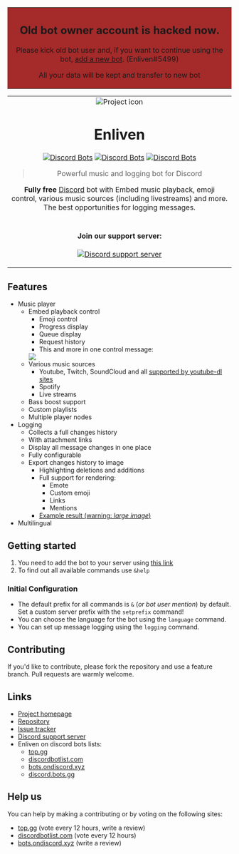 <table align="center" bgcolor="brown"><tr><td align="center" width="9999">

## Old bot owner account is hacked now. 
Please kick old bot user and,  if you want to continue using the bot, [add a new bot](https://discord.com/oauth2/authorize?client_id=801159808929497208&scope=bot&permissions=1110764608). (Enliven#5499)  

All your data will be kept and transfer to new bot
</td></tr>
</table>
<table align="center"><tr><td align="center" width="9999">
<img src="https://cdn.discordapp.com/avatars/606760964183949314/e87c138f296e53e63fd55114eff36dcf.png" align="center" alt="Project icon">

# Enliven

  <p align="center">
  
  [![Discord Bots](https://top.gg/api/widget/status/606760964183949314.svg)](https://top.gg/bot/606760964183949314)
  [![Discord Bots](https://top.gg/api/widget/upvotes/606760964183949314.svg)](https://top.gg/bot/606760964183949314)
  [![Discord Bots](https://top.gg/api/widget/owner/606760964183949314.svg)](https://top.gg/bot/606760964183949314)
  
  </p>

> Powerful music and logging bot for Discord  

**Fully free** [Discord](https://discord.com/) bot with Embed music playback, emoji control, various music sources (including livestreams) and more.  
The best opportunities for logging messages.
</td></tr>
<tr><td align="center" width="9999">

#### Join our support server:

[![Discord support server](https://discordapp.com/api/guilds/706098979938500708/widget.png?style=banner3)](https://discord.gg/zfBffbBbCp)

</td></tr>
</table>

## Features
 * Music player
   * Embed playback control
     * Emoji control
     * Progress display
     * Queue display
     * Request history
     * This and more in one control message:  
     <img src="https://gitlab.com/skprochlab/nJMaLBot/-/wikis/uploads/80b7037668f4762bcb01017aa7114264/Screenshot_5.png" />
   * Various music sources
     * Youtube, Twitch, SoundCloud and all [supported by youtube-dl sites](https://ytdl-org.github.io/youtube-dl/supportedsites.html)
     * Spotify
     * Live streams
   * Bass boost support
   * Custom playlists
   * Multiple player nodes
 * Logging
   * Collects a full changes history
   * With attachment links
   * Display all message changes in one place
   * Fully configurable
   * Export changes history to image
     * Highlighting deletions and additions
     * Full support for rendering:
       * Emote
       * Custom emoji
       * Links
       * Mentions
     * [Example result (warning: *large image*)](https://cdn.discordapp.com/attachments/667271058461687809/722864116741439629/History-672479528634941440-722861553564778588.png)
 * Multilingual

## Getting started

1. You need to add the bot to your server using [this link](https://discordapp.com/oauth2/authorize?client_id=606760964183949314&scope=bot&permissions=1110764608)
2. To find out all available commands use `&help`

### Initial Configuration

* The default prefix for all commands is `&` (*or bot user mention*) by default. Set a custom server prefix with the `setprefix` command!  
* You can choose the language for the bot using the `language` command.  
* You can set up message logging using the `logging` command. 

## Contributing

If you'd like to contribute, please fork the repository and use a feature
branch. Pull requests are warmly welcome.

## Links

- [Project homepage](https://gitlab.com/skprochlab/nJMaLBot)
- [Repository](https://gitlab.com/skprochlab/nJMaLBot)
- [Issue tracker](https://gitlab.com/skprochlab/nJMaLBot/-/issues)
- [Discord support server](https://discord.gg/zfBffbBbCp)  
- Enliven on discord bots lists:
  - [top.gg](https://top.gg/bot/606760964183949314)
  - [discordbotlist.com](https://discordbotlist.com/bots/enliven)
  - [bots.ondiscord.xyz](https://bots.ondiscord.xyz/bots/606760964183949314)
  - [discord.bots.gg](https://discord.bots.gg/bots/606760964183949314)
  
## Help us
You can help by making a contributing or by voting on the following sites:
- [top.gg](https://top.gg/bot/606760964183949314) (vote every 12 hours, write a review)
- [discordbotlist.com](https://discordbotlist.com/bots/enliven) (vote every 12 hours)
- [bots.ondiscord.xyz](https://bots.ondiscord.xyz/bots/606760964183949314) (write a review)
